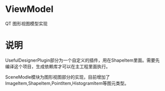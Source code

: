 # ViewModel
QT 图形视图模型实现

# 说明
UsefulDesignerPlugin部分为一个自定义的插件，用在ShapeItem里面。需要先编译这个项目，生成依赖库才可以在主工程里面执行。

SceneModle模块为图形视图部分的实现，目前增加了ImageItem,ShapeItem,PointItem,HistogramItem等图元类型。
